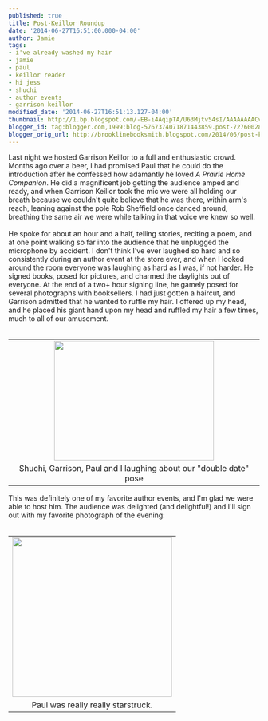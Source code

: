 ```yaml
---
published: true
title: Post-Keillor Roundup
date: '2014-06-27T16:51:00.000-04:00'
author: Jamie
tags:
- i've already washed my hair
- jamie
- paul
- keillor reader
- hi jess
- shuchi
- author events
- garrison keillor
modified_date: '2014-06-27T16:51:13.127-04:00'
thumbnail: http://1.bp.blogspot.com/-EB-i4AqipTA/U63Mjtv54sI/AAAAAAAACvk/QTedDZpRQos/s72-c/gk.JPG
blogger_id: tag:blogger.com,1999:blog-5767374071871443859.post-7276002830470322079
blogger_orig_url: http://brooklinebooksmith.blogspot.com/2014/06/post-keillor-roundup.html
---
```


<div class="separator" style="clear: both; text-align: left;">Last night we hosted Garrison Keillor to a full and enthusiastic crowd. Months ago over a beer, I had promised Paul that he could do the introduction after he confessed how adamantly he loved <i>A Prairie Home Companion</i>. He did a magnificent job getting the audience amped and ready, and when Garrison Keillor took the mic we were all holding our breath because we couldn't quite believe that he was there, within arm's reach, leaning against the pole Rob Sheffield once danced around, breathing the same air we were while talking in that voice we knew so well.&nbsp;</div><div class="separator" style="clear: both; text-align: left;"><br /></div><div class="separator" style="clear: both; text-align: left;">He spoke for about an hour and a half, telling stories, reciting a poem, and at one point walking so far into the audience that he unplugged the microphone by accident. I don't think I've ever laughed so hard and so consistently during an author event at the store ever, and when I looked around the room everyone was laughing as hard as I was, if not harder. He signed books, posed for pictures, and charmed the daylights out of everyone. At the end of a two+ hour signing line, he gamely posed for several photographs with booksellers. I had just gotten a haircut, and Garrison admitted that he wanted to ruffle my hair. I offered up my head, and he placed his giant hand upon my head and ruffled my hair a few times, much to all of our amusement.&nbsp;</div><div class="separator" style="clear: both; text-align: center;"><br /></div><table align="center" cellpadding="0" cellspacing="0" class="tr-caption-container" style="margin-left: auto; margin-right: auto; text-align: center;"><tbody><tr><td style="text-align: center;"><a href="http://1.bp.blogspot.com/-EB-i4AqipTA/U63Mjtv54sI/AAAAAAAACvk/QTedDZpRQos/s1600/gk.JPG" imageanchor="1" style="margin-left: auto; margin-right: auto;"><img border="0" src="http://1.bp.blogspot.com/-EB-i4AqipTA/U63Mjtv54sI/AAAAAAAACvk/QTedDZpRQos/s1600/gk.JPG" height="240" width="320" /></a></td></tr><tr><td class="tr-caption" style="text-align: center;">Shuchi, Garrison, Paul and I laughing about our "double date" pose</td></tr></tbody></table><div>This was definitely one of my favorite author events, and I'm glad we were able to host him. The audience was delighted (and delightful!) and I'll sign out with my favorite photograph of the evening:&nbsp;</div><div><br /></div><table align="center" cellpadding="0" cellspacing="0" class="tr-caption-container" style="margin-left: auto; margin-right: auto; text-align: center;"><tbody><tr><td style="text-align: center;"><a href="http://1.bp.blogspot.com/-kr7e55Swx84/U63YYyHCiuI/AAAAAAAACv0/jO9x94RC7Wo/s1600/paul.JPG" imageanchor="1" style="margin-left: auto; margin-right: auto;"><img border="0" src="http://1.bp.blogspot.com/-kr7e55Swx84/U63YYyHCiuI/AAAAAAAACv0/jO9x94RC7Wo/s1600/paul.JPG" height="320" width="320" /></a></td></tr><tr><td class="tr-caption" style="text-align: center;">Paul was really really starstruck.</td></tr></tbody></table><div><br /></div><div>&nbsp;</div>